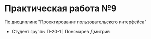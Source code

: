 # Практическая работа №9
По дисциплине "Проектирование пользовательского интерфейса"
- Студент группы П-20-1 | Пономарев Дмитрий
